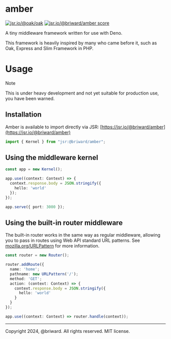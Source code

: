 # amber

[![jsr.io/@oak/oak](https://jsr.io/badges/@briward/amber)](https://jsr.io/@briward/amber)
[![jsr.io/@briward/amber score](https://jsr.io/badges/@briward/amber/score)](https://jsr.io/@briward/amber)

A tiny middleware framework written for use with Deno. 

This framework is heavily inspired by many who came before it, such as Oak, Express and Slim Framework in PHP.

# Usage

> [!NOTE]
> This is under heavy development and not yet suitable for production use, you have been warned.

## Installation

Amber is available to import directly via JSR: [https://jsr.io/@briward/amber](https://jsr.io/@briward/amber)

```ts
import { Kernel } from "jsr:@briward/amber";
```

## Using the middleware kernel

```ts
const app = new Kernel();

app.use((context: Context) => {
  context.response.body = JSON.stringify({
    hello: 'world'
  });
});

app.serve({ port: 3000 });
```

## Using the built-in router middleware

The built-in router works in the same way as regular middleware, allowing you to pass in routes using Web API standard URL patterns. See [mozilla.org/URLPattern](https://developer.mozilla.org/en-US/docs/Web/API/URLPattern) for more information.

```ts
const router = new Router();

router.addRoute({
  name: 'home';
  pathname: new URLPattern('/');
  method: 'GET';
  action: (context: Context) => {
    context.response.body = JSON.stringify({
      hello: 'world'
    }
  }
});

app.use((context: Context) => router.handle(context));
```

---

Copyright 2024, @briward. All rights reserved. MIT license.